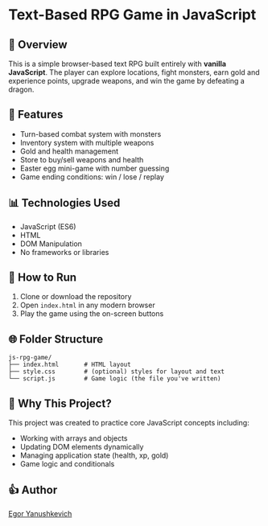 # Text-Based RPG Game in JavaScript

## 🌟 Overview

This is a simple browser-based text RPG built entirely with **vanilla JavaScript**. The player can explore locations, fight monsters, earn gold and experience points, upgrade weapons, and win the game by defeating a dragon.

## 🚀 Features

* Turn-based combat system with monsters
* Inventory system with multiple weapons
* Gold and health management
* Store to buy/sell weapons and health
* Easter egg mini-game with number guessing
* Game ending conditions: win / lose / replay

## 📊 Technologies Used

* JavaScript (ES6)
* HTML
* DOM Manipulation
* No frameworks or libraries

## 🔧 How to Run

1. Clone or download the repository
2. Open `index.html` in any modern browser
3. Play the game using the on-screen buttons

## 🌐 Folder Structure

```
js-rpg-game/
├── index.html       # HTML layout
├── style.css        # (optional) styles for layout and text
└── script.js        # Game logic (the file you've written)
```

## 🤝 Why This Project?

This project was created to practice core JavaScript concepts including:

* Working with arrays and objects
* Updating DOM elements dynamically
* Managing application state (health, xp, gold)
* Game logic and conditionals

## 👍 Author

[Egor Yanushkevich](https://github.com/EgorYanush)


